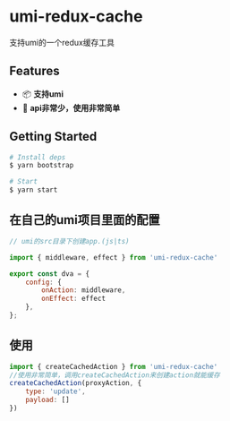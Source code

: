 # umi-redux-cache
支持umi的一个redux缓存工具

## Features

- 📦 **支持umi**
- 🎉 **api非常少，使用非常简单**

## Getting Started

```bash
# Install deps
$ yarn bootstrap

# Start
$ yarn start
```

## 在自己的umi项目里面的配置

```js
// umi的src目录下创建app.(js|ts)

import { middleware, effect } from 'umi-redux-cache'

export const dva = {
    config: {
        onAction: middleware,
        onEffect: effect
    },
};

```

## 使用

```js
import { createCachedAction } from 'umi-redux-cache'
//使用非常简单，调用createCachedAction来创建action就能缓存
createCachedAction(proxyAction, {
    type: 'update',
    payload: []
})

```
